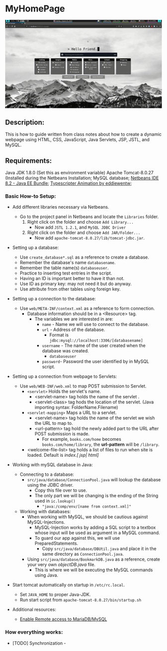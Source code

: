 # MyHomePage
![](./screenshot/example.gif)

## Description:
 This is how to guide written from class notes about how to create a dynamic webpage using HTML, CSS, JavaScript, Java Servlets, JSP, JSTL, and MySQL. 
 ## Requirements:
 Java JDK 1.8.0 (Set this as environment  variable)
 Apache Tomcat-8.0.27 (Installed during the Netbeans Installation;
 MySQL database;
 [Netbeans IDE 8.2 - Java EE Bundle](https://netbeans.org/downloads/old/8.2/);
 [Typescripter Animation by eddiewentw](https://github.com/eddiewentw/TypeWriting.js);

### Basic How-to Setup:
- Add different libraries necessary via Netbeans.
	- Go to the project panel in Netbeans and locate the `Libraries` folder.
		1. Right click on the folder and choose `Add Library...`
			- Now add `JSTL 1.2.1`, and `MySQL JDBC Driver`
		2. Right click on the folder and choose `Add JAR/Folder...`
			- Now add `apache-tomcat-8.0.27/lib/tomcat-jdbc.jar`.
- Setting up a database:
    - Use `create_database*.sql` as a reference to create a database.
    - Remember the database's name `databasename`.
    - Remember the table name(s) `databaseuser`.
    - Practice to inserting test entries in the script.
    - Having an ID is important better to have it than not.
    - Use ID as primary key: may not need it but do anyway.
    - Use attribute from other tables using foreign key.
- Setting up a connection to the database:
	- Use `web/META-INF/context.xml` as a reference to form connection.
		- Database information should be in a <Resource\> tag.
			- The variables we are interested in are:
				- `name` - Name we will use to connect to the database.
				- `url` - Address of the database. 
					- Format is `jdbc:mysql://localhost:3306/[databasename]`
				- `username` - The name of the user created when the database was created.
					- `databaseuser`
				- `password`- Password the user identified by in MySQL script.
- Setting up a connection from webpage to Servlets:
	- Use `web/WEB-INF/web.xml` to map POST submission to Servlet.
		- `<servlet>` Holds the servlet's name.
			- <servlet-name\> tag holds the name of the servlet .
			- <servlet-class\> tag hods the location of the servlet. (Java importing syntax: FolderName.Filename)
		- `<servlet-mapping>` Maps a URL to a servlet.
			- <servlet-name\> tag holds the name of the servlet we wish the URL to map to.
			- <url-pattern\> tag hold the newly added part to the URL after POST submission is made.
				- For example, `books.com/home` becomes `books.com/home/library`, the **url-pattern** will be `/library`.
		- <welcome-file-list\> tag holds a list of files to run when site is loaded. Default is *index.[ jsp| html]*
- Working with mySQL database in Java:
	- Connecting to a database:
		- `src/java/database/ConnectionPool.java` will lookup the database using the JDBC driver.
			- Copy this file over to use.
			- The only part we will be changing is the ending of the String used in `ic.lookup()`
				- `"java:/comp/env/[name from context.xml]"`
	- Working with databases:
		- When working with MySQL, we should be cautious against MySQL-Injections.
			- MySQL-Injection works by adding a SQL script to a textbox whose input will be used as argument in a MySQL command.
			- To guard our app against this, we will use PreparedStatements.
				- Copy `src/java/database/DBUtil.java` and place it in the same directory as `ConnectionPool.java`.
		- Using `src/java/database/BookmarkDB.java` as a reference, create your very own *objectDB.java* file.
			- This is where we will be executing the MySQL commands using Java.
- Start tomcat automatically on startup in `/etc/rc.local`.
	- Set `JAVA_HOME` to proper Java-JDK.
	- Run start script from `apache-tomcat-8.0.27/bin/startup.sh`

- Additional resources:
    - [Enable Remote access to MariaDB/MySQL](https://webdock.io/en/docs/how-guides/how-enable-remote-access-your-mariadbmysql-database)

### How everything works:
-  [TODO] Synchronization -
